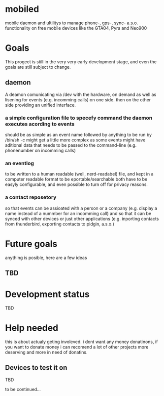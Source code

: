 # mobiled
mobile daemon and ultilitys to manage phone-, gps-, sync- a.s.o. functionality on free mobile devices like the GTA04, Pyra and Neo900

# Goals
This progect is still in the very very early development stage, and even the goals are still subject to change.

## daemon
A deamon comunicating via /dev with the hardware, on demand as well as lisening for events (e.g. incomming calls) on one side. then on the other side providing an unified interface.

### a simple configuration file to specefy command the daemon executes acording to events
should be as simple as an event name followed by anything to be run by /bin/sh -c
might get a little more complex as some events might have aditional data that needs to be passed to the command-line (e.g. phonenumber on incomming calls)

### an eventlog
to be written to a human readable (well, nerd-readabel) file, and kept in a computer readable format to be eportable/searchable
both have to be easyly configurable, and even possible to turn off for privacy reasons.

### a contact reposetory
so that events can be assioated with a person or a company (e.g. display a name instead of a nummber for an incomming call)
and so that it can be synced with other devices or just other applications (e.g. inporting contacts from thunderbird, exporting contacts to pidgin, a.s.o.)

# Future goals
anything is posible, here are a few ideas

## TBD

# Development status
TBD

# Help needed
this is about actualy geting involeved. i dont want any money donatinons, if you want to donate money i can recomend a lot of other projects more deserving and more in need of donatins.

## Devices to test it on
TBD

to be continued...
